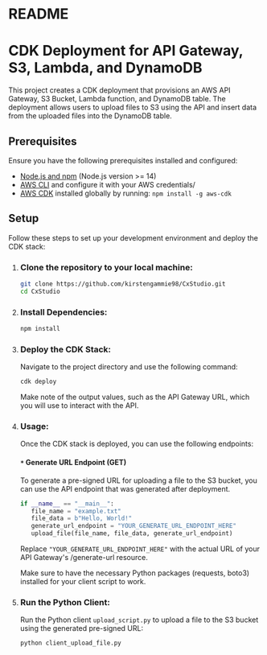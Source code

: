 # README

# CDK Deployment for API Gateway, S3, Lambda, and DynamoDB

This project creates a CDK deployment that provisions an AWS API Gateway, S3 Bucket, Lambda function, and DynamoDB table. The deployment allows users to upload files to S3 using the API and insert data from the uploaded files into the DynamoDB table.

## Prerequisites

Ensure you have the following prerequisites installed and configured:

- [Node.js and npm](https://nodejs.org/) (Node.js version >= 14)
- [AWS CLI](https://aws.amazon.com/cli/) and configure it with your AWS credentials/
- [AWS CDK](https://docs.aws.amazon.com/cdk/latest/guide/getting_started.html) installed globally by running: `npm install -g aws-cdk`

## Setup

Follow these steps to set up your development environment and deploy the CDK stack:

1. ### Clone the repository to your local machine:

   ```bash
   git clone https://github.com/kirstengammie98/CxStudio.git
   cd CxStudio
   ```

2.  ### Install Dependencies:

      ```bash
      npm install
      ```

3. ### Deploy the CDK Stack:

   Navigate to the project directory and use the following command:

   ```bash
   cdk deploy
   ```

   Make note of the output values, such as the API Gateway URL, which you will use to interact with the API.

4. ### Usage:

   Once the CDK stack is deployed, you can use the following endpoints:

   #### `*` Generate URL Endpoint (GET)

   To generate a pre-signed URL for uploading a file to the S3 bucket, you can use the API endpoint that was generated after deployment.

   ```python
   if __name__ == "__main__":
      file_name = "example.txt"
      file_data = b"Hello, World!" 
      generate_url_endpoint = "YOUR_GENERATE_URL_ENDPOINT_HERE"
      upload_file(file_name, file_data, generate_url_endpoint)
   ```

   Replace `"YOUR_GENERATE_URL_ENDPOINT_HERE"` with the actual URL of your API Gateway's /generate-url resource.

   Make sure to have the necessary Python packages (requests, boto3) installed for your client script to work.

5. ### Run the Python Client:

   Run the Python client `upload_script.py` to upload a file to the S3 bucket using the generated pre-signed URL:

   ```bash
   python client_upload_file.py
   ```